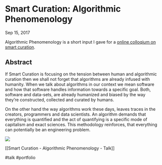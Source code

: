 # Smart Curation: Algorithmic Phenomenology
Sep 15, 2017

Algorithmic Phenomenology is a short input I gave for a [online colloqium on smart curation](https://smartcuration.net/).

## Abstract

If Smart Curation is focusing on the tension between human and algorithmic curation then we shall not forget that algorithms are already infused with humanity. When we talk about algorithms in our context we mean software and how that software handles information towards a specific goal. Both, software and data-sets, are already humanized and biased by the way they’re constructed, collected and curated by humans.

On the other hand the way algorithms work these days, leaves traces in the creators, programmers and data scientists. An algorithm demands that everything is quantified and the act of quantifying is a specific mode of capitalism and exact sciences. This methodology reinforces, that everything can potentially be an engineering problem.

![](files/15-09-2017-07-58-13-4096fa9c-d5ff-4688-a516-acd822e76a2a-268f5e9e-ff61-4626-b500-b6b48c4bfa87.png)

[[Smart Curation - Algorithmic Phenomenology - Talk]]

#talk #portfolio